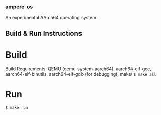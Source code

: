 ### ampere-os
An experimental AArch64 operating system.

## Build & Run Instructions
# Build
Build Requirements: QEMU (qemu-system-aarch64), aarch64-elf-gcc, aarch64-elf-binutils, aarch64-elf-gdb (for debugging), make\\
```$ make all```
# Run
```$ make run```
